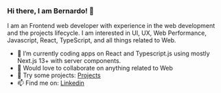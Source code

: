 ### Hi there, I am Bernardo! 👋

I am an Frontend web developer with experience in the web development and the projects lifecycle. I am interested in UI, UX, Web Performance, Javascript, React, TypeScript, and all things related to Web.

- 🔭 I’m currently coding apps on React and Typescript.js using mostly Next.js 13+ with server components.
- 👯 Would love to collaborate on anything related to Web
- 🌱 Try some projects: [Projects](https://react-dev-ts.vercel.app)
- 📫 Find me on: [Linkedin](https://linkedin.com/in/hebary)


